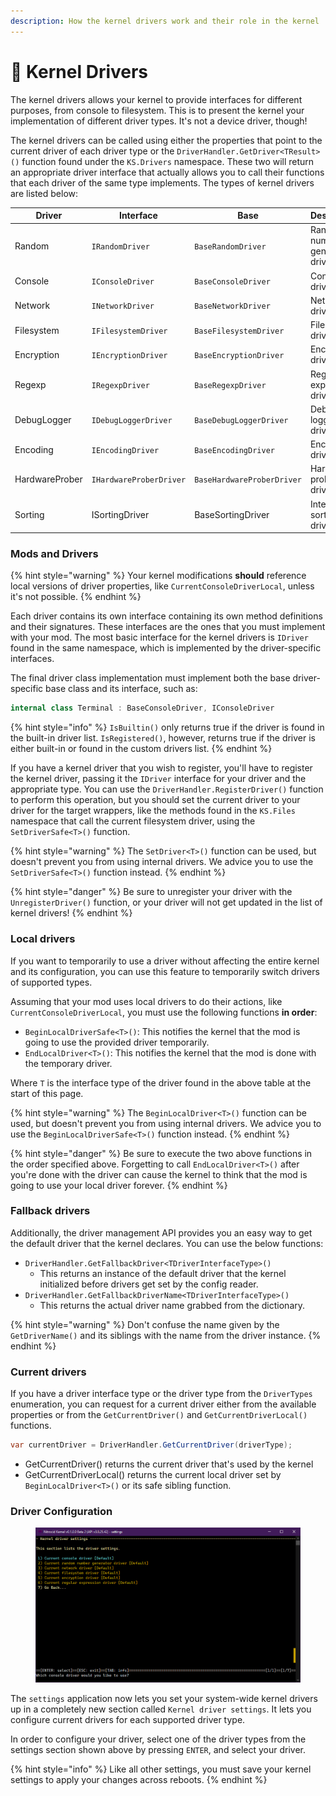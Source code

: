 ```yaml
---
description: How the kernel drivers work and their role in the kernel
---
```


# 🔌 Kernel Drivers

The kernel drivers allows your kernel to provide interfaces for different purposes, from console to filesystem. This is to present the kernel your implementation of different driver types. It's not a device driver, though!

The kernel drivers can be called using either the properties that point to the current driver of each driver type or the `DriverHandler.GetDriver<TResult>()` function found under the `KS.Drivers` namespace. These two will return an appropriate driver interface that actually allows you to call their functions that each driver of the same type implements. The types of kernel drivers are listed below:

| Driver         | Interface               | Base                       | Description                     |
| -------------- | ----------------------- | -------------------------- | ------------------------------- |
| Random         | `IRandomDriver`         | `BaseRandomDriver`         | Random number generator drivers |
| Console        | `IConsoleDriver`        | `BaseConsoleDriver`        | Console drivers                 |
| Network        | `INetworkDriver`        | `BaseNetworkDriver`        | Network drivers                 |
| Filesystem     | `IFilesystemDriver`     | `BaseFilesystemDriver`     | Filesystem drivers              |
| Encryption     | `IEncryptionDriver`     | `BaseEncryptionDriver`     | Encryption drivers              |
| Regexp         | `IRegexpDriver`         | `BaseRegexpDriver`         | Regular expression drivers      |
| DebugLogger    | `IDebugLoggerDriver`    | `BaseDebugLoggerDriver`    | Debug logger drivers            |
| Encoding       | `IEncodingDriver`       | `BaseEncodingDriver`       | Encoding drivers                |
| HardwareProber | `IHardwareProberDriver` | `BaseHardwareProberDriver` | Hardware probing drivers        |
| Sorting        | ISortingDriver          | BaseSortingDriver          | Integer sorting drivers         |

### Mods and Drivers

{% hint style="warning" %}
Your kernel modifications **should** reference local versions of driver properties, like `CurrentConsoleDriverLocal`, unless it's not possible.
{% endhint %}

Each driver contains its own interface containing its own method definitions and their signatures. These interfaces are the ones that you must implement with your mod. The most basic interface for the kernel drivers is `IDriver` found in the same namespace, which is implemented by the driver-specific interfaces.

The final driver class implementation must implement both the base driver-specific base class and its interface, such as:

```csharp
internal class Terminal : BaseConsoleDriver, IConsoleDriver
```

{% hint style="info" %}
`IsBuiltin()` only returns true if the driver is found in the built-in driver list. `IsRegistered()`, however, returns true if the driver is either built-in or found in the custom drivers list.
{% endhint %}

If you have a kernel driver that you wish to register, you'll have to register the kernel driver, passing it the `IDriver` interface for your driver and the appropriate type. You can use the `DriverHandler.RegisterDriver()` function to perform this operation, but you should set the current driver to your driver for the target wrappers, like the methods found in the `KS.Files` namespace that call the current filesystem driver, using the `SetDriverSafe<T>()` function.

{% hint style="warning" %}
The `SetDriver<T>()` function can be used, but doesn't prevent you from using internal drivers. We advice you to use the `SetDriverSafe<T>()` function instead.
{% endhint %}

{% hint style="danger" %}
Be sure to unregister your driver with the `UnregisterDriver()` function, or your driver will not get updated in the list of kernel drivers!
{% endhint %}

### Local drivers

If you want to temporarily to use a driver without affecting the entire kernel and its configuration, you can use this feature to temporarily switch drivers of supported types.

Assuming that your mod uses local drivers to do their actions, like `CurrentConsoleDriverLocal`, you must use the following functions **in order**:

* `BeginLocalDriverSafe<T>()`: This notifies the kernel that the mod is going to use the provided driver temporarily.
* `EndLocalDriver<T>()`: This notifies the kernel that the mod is done with the temporary driver.

Where `T` is the interface type of the driver found in the above table at the start of this page.

{% hint style="warning" %}
The `BeginLocalDriver<T>()` function can be used, but doesn't prevent you from using internal drivers. We advice you to use the `BeginLocalDriverSafe<T>()` function instead.
{% endhint %}

{% hint style="danger" %}
Be sure to execute the two above functions in the order specified above. Forgetting to call `EndLocalDriver<T>()` after you're done with the driver can cause the kernel to think that the mod is going to use your local driver forever.
{% endhint %}

### Fallback drivers

Additionally, the driver management API provides you an easy way to get the default driver that the kernel declares. You can use the below functions:

* `DriverHandler.GetFallbackDriver<TDriverInterfaceType>()`
  * This returns an instance of the default driver that the kernel initialized before drivers get set by the config reader.
* `DriverHandler.GetFallbackDriverName<TDriverInterfaceType>()`
  * This returns the actual driver name grabbed from the dictionary.

{% hint style="warning" %}
Don't confuse the name given by the `GetDriverName()` and its siblings with the name from the driver instance.
{% endhint %}

### Current drivers

If you have a driver interface type or the driver type from the `DriverTypes` enumeration, you can request for a current driver either from the available properties or from the `GetCurrentDriver()` and `GetCurrentDriverLocal()` functions.

```csharp
var currentDriver = DriverHandler.GetCurrentDriver(driverType);
```

* GetCurrentDriver() returns the current driver that's used by the kernel
* GetCurrentDriverLocal() returns the current local driver set by `BeginLocalDriver<T>()` or its safe sibling function.

### Driver Configuration

<figure><img src="../../../.gitbook/assets/image (53).png" alt=""><figcaption></figcaption></figure>

The `settings` application now lets you set your system-wide kernel drivers up in a completely new section called `Kernel driver settings`. It lets you configure current drivers for each supported driver type.

In order to configure your driver, select one of the driver types from the settings section shown above by pressing `ENTER`, and select your driver.

{% hint style="info" %}
Like all other settings, you must save your kernel settings to apply your changes across reboots.
{% endhint %}
